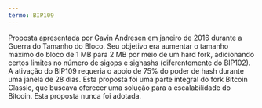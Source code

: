 ```yaml
---
termo: BIP109
---
```


Proposta apresentada por Gavin Andresen em janeiro de 2016 durante a Guerra do Tamanho do Bloco. Seu objetivo era aumentar o tamanho máximo do bloco de 1 MB para 2 MB por meio de um hard fork, adicionando certos limites no número de sigops e sighashs (diferentemente do BIP102). A ativação do BIP109 requeria o apoio de 75% do poder de hash durante uma janela de 28 dias. Esta proposta foi uma parte integral do fork Bitcoin Classic, que buscava oferecer uma solução para a escalabilidade do Bitcoin. Esta proposta nunca foi adotada.